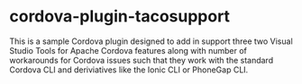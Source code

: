# cordova-plugin-tacosupport
This is a sample Cordova plugin designed to add in support three two Visual Studio Tools for Apache Cordova features along with number of workarounds for Cordova issues such that they work with the standard Cordova CLI and deriviatives like the Ionic CLI or PhoneGap CLI.
